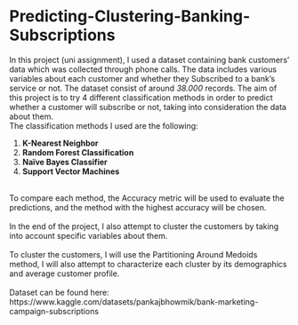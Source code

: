 # Predicting-Clustering-Banking-Subscriptions
In this project (uni assignment), I used a dataset containing bank customers’ data which was collected 
through phone calls. The data includes various variables about each customer and whether 
they Subscribed to a bank’s service or not. The dataset consist of around *38.000* records. The aim of this project is to try 4 different 
classification methods in order to predict whether a customer will subscribe or not, taking into 
consideration the data about them. <br/>
The classification methods I used are the following:</br>
1) **K-Nearest Neighbor**
2) **Random Forest Classification**
3) **Naïve Bayes Classifier**
4) **Support Vector Machines**<br/>
<br/>
To compare each method, the Accuracy metric will be used to evaluate the predictions, and the method with the highest accuracy will be chosen.<br/>
<br/>
In the end of the project, I also attempt to cluster the customers by taking into account specific variables 
about them. <br/>
<br/>
To cluster the customers, I will use the Partitioning Around Medoids method, I 
will also attempt to characterize each cluster by its demographics and average customer 
profile.</br>
</br>
Dataset can be found here:
https://www.kaggle.com/datasets/pankajbhowmik/bank-marketing-campaign-subscriptions 

